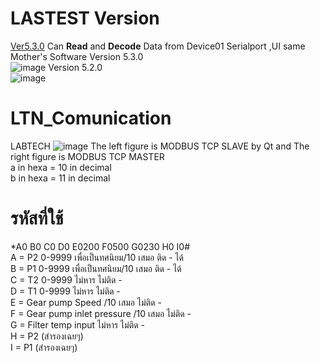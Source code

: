 # LASTEST Version
[Ver5.3.0](https://github.com/KomKGT/LTN_Comunication/tree/main/Beta5.3_190322) Can **Read** and **Decode** Data from Device01 Serialport ,UI same Mother's Software
Version 5.3.0</br>
![image](https://user-images.githubusercontent.com/81642936/159108686-7e32e4ea-2009-439d-ade5-f792d8753d3d.png)
Version 5.2.0</br>
![image](https://user-images.githubusercontent.com/81642936/156877571-2b4baec7-bd18-4337-a8d0-d705f0dbd7c0.png)
# LTN_Comunication
LABTECH
![image](https://user-images.githubusercontent.com/81642936/147807290-22ddc751-3def-4188-a68b-abbf2c88790c.png)
The left figure is MODBUS TCP SLAVE by Qt and The right figure is MODBUS TCP MASTER
</br>a in hexa = 10 in decimal</br>
b in hexa = 11 in decimal </br>
# รหัสที่ใช้
*A0 B0 C0 D0 E0200 F0500 G0230 H0 I0# </br>
A = P2 0-9999 	เพื่อเป็นทศนิยม/10 เสมอ    ติด - ได้ </br>
B = P1 0-9999  	เพื่อเป็นทศนิยม/10 เสมอ  	 ติด - ได้ </br>
C = T2 0-9999 	ไม่หาร  ไม่ติด - </br>
D = T1 0-9999	ไม่หาร  ไม่ติด - </br>
E = Gear pump Speed /10 เสมอ ไม่ติด - </br>
F = Gear pump inlet pressure /10 เสมอ ไม่ติด - </br>
G = Filter temp input ไม่หาร ไม่ติด - </br>
H = P2 (สำรองเฉยๆ) </br>
I = P1 (สำรองเฉยๆ) </br>
